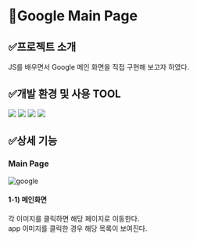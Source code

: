 # 📖Google Main Page
## ✅프로젝트 소개
<div>JS를 배우면서 Google 메인 화면을 직접 구현해 보고자 하였다.</div>


## ✅개발 환경 및 사용 TOOL
<div>
  <img src="https://img.shields.io/badge/HTML-E34F26?style=for-the-badge&logo=html5&logoColor=white" />
  <img src="https://img.shields.io/badge/CSS-1572B6?style=for-the-badge&logo=css3&logoColor=white" />
  <img src="https://img.shields.io/badge/JavaScript-F7DF1E?style=for-the-badge&logo=javascript&logoColor=white" />
  <img src="https://img.shields.io/badge/Github-181717?style=for-the-badge&logo=github&logoColor=white" />
</div>

## ✅상세 기능

### Main Page
![google](https://github.com/user-attachments/assets/5bf71ca3-382a-4333-b677-a1798297d0da)
<!-- 내용 -->
#### 1-1) 메인화면
<div>각 이미지를 클릭하면 해당 페이지로 이동한다.</div>
<div>app 이미지를 클릭한 경우 해당 목록이 보여진다.</div>
